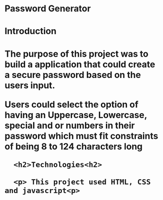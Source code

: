 # Password Generator

<h1> Introduction <h1>
  <p>The purpose of this project was to build a application that could create a secure password based on the users input. <p>
    <p> Users could select the option of having an Uppercase, Lowercase, special and or numbers in their password which must fit constraints of being 8 to 124 characters long<P>
      
      <h2>Technologies<h2>
      
      <p> This project used HTML, CSS and javascript<p>
